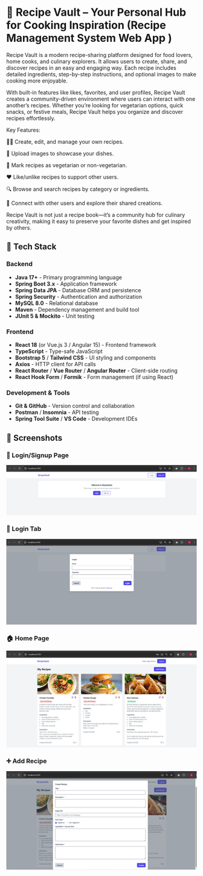 # 📖 Recipe Vault – Your Personal Hub for Cooking Inspiration (Recipe Management System Web App )

Recipe Vault is a modern recipe-sharing platform designed for food lovers, home cooks, and culinary explorers. It allows users to create, share, and discover recipes in an easy and engaging way. Each recipe includes detailed ingredients, step-by-step instructions, and optional images to make cooking more enjoyable.

With built-in features like likes, favorites, and user profiles, Recipe Vault creates a community-driven environment where users can interact with one another’s recipes. Whether you’re looking for vegetarian options, quick snacks, or festive meals, Recipe Vault helps you organize and discover recipes effortlessly.

Key Features:

👨‍🍳 Create, edit, and manage your own recipes.

📸 Upload images to showcase your dishes.

🥗 Mark recipes as vegetarian or non-vegetarian.

❤️ Like/unlike recipes to support other users.

🔍 Browse and search recipes by category or ingredients.

👥 Connect with other users and explore their shared creations.

Recipe Vault is not just a recipe book—it’s a community hub for culinary creativity, making it easy to preserve your favorite dishes and get inspired by others.


## 🚀 Tech Stack

### Backend
- **Java 17+** - Primary programming language
- **Spring Boot 3.x** - Application framework
- **Spring Data JPA** - Database ORM and persistence
- **Spring Security** - Authentication and authorization
- **MySQL 8.0** - Relational database
- **Maven** - Dependency management and build tool
- **JUnit 5 & Mockito** - Unit testing

### Frontend
- **React 18** (or Vue.js 3 / Angular 15) - Frontend framework
- **TypeScript** - Type-safe JavaScript
- **Bootstrap 5** / **Tailwind CSS** - UI styling and components
- **Axios** - HTTP client for API calls
- **React Router** / **Vue Router** / **Angular Router** - Client-side routing
- **React Hook Form** / **Formik** - Form management (if using React)

### Development & Tools
- **Git & GitHub** - Version control and collaboration
- **Postman** / **Insomnia** - API testing
- **Spring Tool Suite** / **VS Code** - Development IDEs


## 📸 Screenshots

### 🔑 Login/Signup Page
![Login Page](screenshots/rs2.PNG)

### 🍴 Login Tab
![Login Tab](screenshots/rs3.PNG)

### 🏠 Home Page
![Home Page](screenshots/rs1.PNG)

### ➕ Add Recipe
![Create Recipe](screenshots/rs4.PNG)

